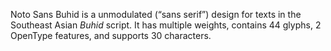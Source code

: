 Noto Sans Buhid is a unmodulated (“sans serif”) design for texts in the Southeast Asian _Buhid_ script. It has multiple weights, contains 44 glyphs, 2 OpenType features, and supports 30 characters.